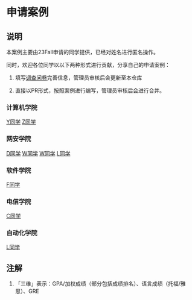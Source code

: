 # 申请案例

## 说明

本案例主要由23Fall申请的同学提供，已经对姓名进行匿名操作。

同时，欢迎各位同学以以下两种形式进行贡献，分享自己的申请案例：

1. 填写[调查问卷](https://forms.gle/dVwYCjDXXD45fhKR9)完善信息，管理员审核后会更新至本仓库

2. 直接以PR形式，按照案例进行编写，管理员审核后会进行合并。

### 计算机学院

[Y同学](案例/CST00_Y同学.md)
[Z同学](案例/CST01_Z同学.md)  

### 网安学院

[D同学](案例/CSE00_D同学.md)
[W同学](案例/CSE01_W同学.md)
[W同学](案例/CSE02_W同学.md)
[L同学](案例/CSE03_L同学.md)

### 软件学院

[F同学](案例/SSE00_F同学.md)

### 电信学院

[C同学](案例/EIC00_C同学.md)

### 自动化学院

[L同学](案例/AIA00_L同学.md)


## 注解

1. 「三维」表示：GPA/加权成绩（部分包括成绩排名）、语言成绩（托福/雅思）、GRE